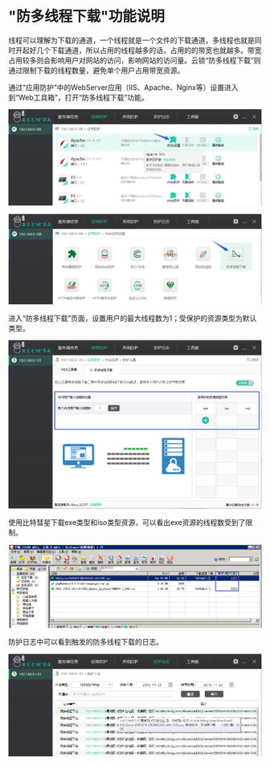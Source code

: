 # "防多线程下载"功能说明
线程可以理解为下载的通道，一个线程就是一个文件的下载通道，多线程也就是同时开起好几个下载通道，所以占用的线程越多的话，占用的的带宽也就越多。带宽占用较多则会影响用户对网站的访问，影响网站的访问量。云锁“防多线程下载”则通过限制下载的线程数量，避免单个用户占用带宽资源。

通过“应用防护”中的WebServer应用（IIS、Apache、Nginx等）设置进入到“Web工具箱”，打开“防多线程下载”功能。

![](/assets/f070001.png)

![](/assets/f1201.png)

进入“防多线程下载”页面，设置用户的最大线程数为1；受保护的资源类型为默认类型。

![](/assets/f1202.png)

使用比特彗星下载exe类型和iso类型资源，可以看出exe资源的线程数受到了限制。

![](/assets/f1203.png)

防护日志中可以看到触发的防多线程下载的日志。

![](/assets/f1204.png)